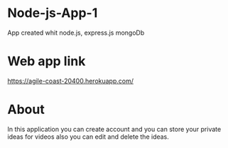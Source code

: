 # Node-js-App-1
App created whit node.js, express.js mongoDb

# Web app link 
https://agile-coast-20400.herokuapp.com/

# About 
In this application you can create account and you can store your private ideas for videos also you can edit and delete the ideas.
